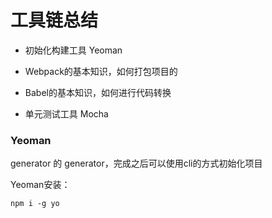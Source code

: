 # 工具链总结


* 初始化构建工具 Yeoman

* Webpack的基本知识，如何打包项目的

* Babel的基本知识，如何进行代码转换

* 单元测试工具 Mocha

### Yeoman

generator 的 generator，完成之后可以使用cli的方式初始化项目

Yeoman安装：
```
npm i -g yo
```


